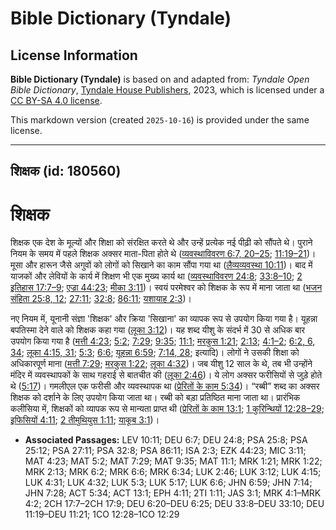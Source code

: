 # Bible Dictionary (Tyndale)

## License Information

**Bible Dictionary (Tyndale)** is based on and adapted from: _Tyndale Open Bible Dictionary_, [Tyndale House Publishers](https://tyndaleopenresources.com/), 2023, which is licensed under a [CC BY-SA 4.0 license](https://creativecommons.org/licenses/by-sa/4.0/legalcode.en).

This markdown version (created `2025-10-16`) is provided under the same license.



--------------------------------

## शिक्षक (id: 180560)

शिक्षक
======

शिक्षक एक देश के मूल्यों और शिक्षा को संरक्षित करते थे और उन्हें प्रत्येक नई पीढ़ी को सौंपते थे। पुराने नियम के समय में पहले शिक्षक अक्सर माता\-पिता होते थे ([व्यवस्थाविवरण 6:7, 20–25](https://ref.ly/Deut6:7); [11:19–21](https://ref.ly/Deut11:19-Deut11:21))। मूसा और हारून जैसे अगुवों को लोगों को सिखाने का काम सौंपा गया था ([लैव्यव्यवस्था 10:11](https://ref.ly/Lev10:11))। बाद में याजकों और लेवियों के कार्य में शिक्षण भी एक मुख्य कार्य था ([व्यवस्थाविवरण 24:8](https://ref.ly/Deut24:8); [33:8–10](https://ref.ly/Deut33:8-Deut33:10); [2 इतिहास 17:7–9](https://ref.ly/2Chr17:7-2Chr17:9); [एज्रा 44:23](https://ref.ly/Ezek44:23); [मीका 3:11](https://ref.ly/Mic3:11))। स्वयं परमेश्वर को शिक्षक के रूप में माना जाता था ([भजन संहिता 25:8, 12](https://ref.ly/Ps25:8); [27:11](https://ref.ly/Ps27:11); [32:8](https://ref.ly/Ps32:8); [86:11](https://ref.ly/Ps86:11); [यशायाह 2:3](https://ref.ly/Isa2:3))।

नए नियम में, यूनानी संज्ञा 'शिक्षक' और क्रिया 'सिखाना' का व्यापक रूप से उपयोग किया गया है। यूहन्ना बपतिस्मा देने वाले को शिक्षक कहा गया ([लूका 3:12](https://ref.ly/Luke3:12))। यह शब्द यीशु के संदर्भ में 30 से अधिक बार उपयोग किया गया है ([मत्ती 4:23](https://ref.ly/Matt4:23); [5:2](https://ref.ly/Matt5:2); [7:29](https://ref.ly/Matt7:29); [9:35](https://ref.ly/Matt9:35); [11:1](https://ref.ly/Matt11:1); [मरकुस 1:21](https://ref.ly/Mark1:21); [2:13](https://ref.ly/Mark2:13); [4:1–2](https://ref.ly/Mark4:1-Mark4:2); [6:2, 6, 34](https://ref.ly/Mark6:2); [लूका 4:15, 31](https://ref.ly/Luke4:15); [5:3](https://ref.ly/Luke5:3); [6:6](https://ref.ly/Luke6:6); [यूहन्ना 6:59](https://ref.ly/John6:59); [7:14, 28](https://ref.ly/John7:14); इत्यादि)। लोगों ने उसकी शिक्षा को अधिकारपूर्ण माना ([मत्ती 7:29](https://ref.ly/Matt7:29); [मरकुस 1:22](https://ref.ly/Mark1:22); [लूका 4:32](https://ref.ly/Luke4:32))। जब यीशु 12 साल के थे, तब भी उन्होंने मंदिर में व्यवस्थापकों के साथ गहराई से बातचीत की ([लूका 2:46](https://ref.ly/Luke2:46))। ये लोग अक्सर फरीसियों से जुड़े होते थे ([5:17](https://ref.ly/Luke5:17))। गमलीएल एक फरीसी और व्यवस्थापक था ([प्रेरितों के काम 5:34](https://ref.ly/Acts5:34))। “रब्बी” शब्द का अक्सर शिक्षक को दर्शाने के लिए उपयोग किया जाता था। रब्बी को बड़ा प्रतिष्ठित माना जाता था। प्रारंभिक कलीसिया में, शिक्षकों को व्यापक रूप से मान्यता प्राप्त थी ([प्रेरितों के काम 13:1](https://ref.ly/Acts13:1); [1 कुरिन्थियों 12:28–29](https://ref.ly/1Cor12:28-1Cor12:29); [इफिसियों 4:11](https://ref.ly/Eph4:11); [2 तीमुथियुस 1:11](https://ref.ly/2Tim1:11); [याकूब 3:1](https://ref.ly/Jas3:1))।

* **Associated Passages:** LEV 10:11; DEU 6:7; DEU 24:8; PSA 25:8; PSA 25:12; PSA 27:11; PSA 32:8; PSA 86:11; ISA 2:3; EZK 44:23; MIC 3:11; MAT 4:23; MAT 5:2; MAT 7:29; MAT 9:35; MAT 11:1; MRK 1:21; MRK 1:22; MRK 2:13; MRK 6:2; MRK 6:6; MRK 6:34; LUK 2:46; LUK 3:12; LUK 4:15; LUK 4:31; LUK 4:32; LUK 5:3; LUK 5:17; LUK 6:6; JHN 6:59; JHN 7:14; JHN 7:28; ACT 5:34; ACT 13:1; EPH 4:11; 2TI 1:11; JAS 3:1; MRK 4:1–MRK 4:2; 2CH 17:7–2CH 17:9; DEU 6:20–DEU 6:25; DEU 33:8–DEU 33:10; DEU 11:19–DEU 11:21; 1CO 12:28–1CO 12:29

